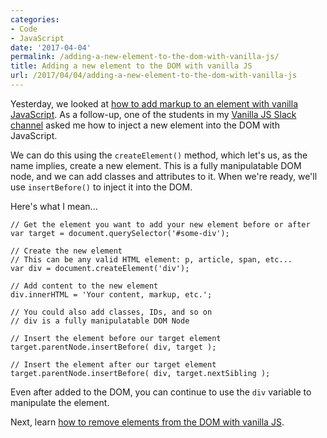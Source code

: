 ```yaml
---
categories:
- Code
- JavaScript
date: '2017-04-04'
permalink: /adding-a-new-element-to-the-dom-with-vanilla-js/
title: Adding a new element to the DOM with vanilla JS
url: /2017/04/04/adding-a-new-element-to-the-dom-with-vanilla-js
---
```


Yesterday, we looked at [how to add markup to an element with vanilla JavaScript](/adding-markup-to-an-element-with-vanilla-js/). As a follow-up, one of the students in my [Vanilla JS Slack channel](/guides/) asked me how to inject a new element into the DOM with JavaScript.

We can do this using the `createElement()` method, which let's us, as the name implies, create a new element. This is a fully manipulatable DOM node, and we can add classes and attributes to it. When we're ready, we'll use `insertBefore()` to inject it into the DOM.

Here's what I mean...

```lang-javascript
// Get the element you want to add your new element before or after
var target = document.querySelector('#some-div');

// Create the new element
// This can be any valid HTML element: p, article, span, etc...
var div = document.createElement('div');

// Add content to the new element
div.innerHTML = 'Your content, markup, etc.';

// You could also add classes, IDs, and so on
// div is a fully manipulatable DOM Node

// Insert the element before our target element
target.parentNode.insertBefore( div, target );

// Insert the element after our target element
target.parentNode.insertBefore( div, target.nextSibling );
```

Even after added to the DOM, you can continue to use the `div` variable to manipulate the element.

Next, learn [how to remove elements from the DOM with vanilla JS](/removing-an-element-from-the-dom-with-vanilla-js/).